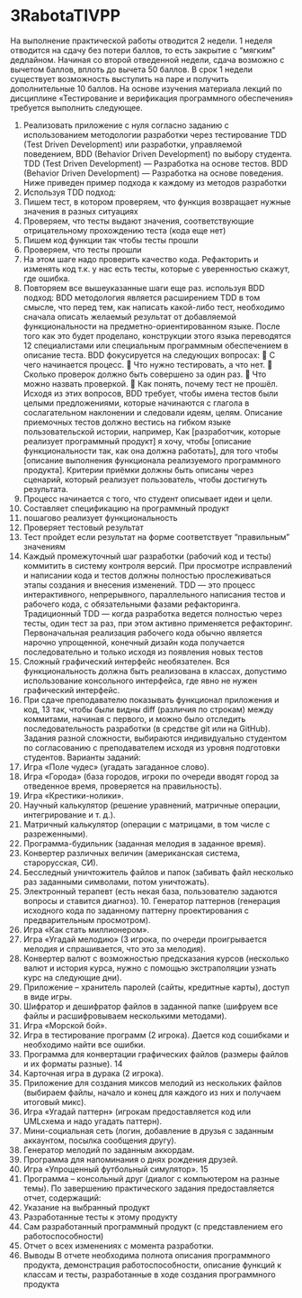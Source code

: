 # 3RabotaTIVPP
На выполнение практической работы отводится 2 недели. 1 неделя
отводится на сдачу без потери баллов, то есть закрытие с “мягким” дедлайном.
Начиная со второй отведенной недели, сдача возможно с вычетом баллов, вплоть
до вычета 50 баллов.
В срок 1 недели существует возможность выступить на паре и получить
дополнительные 10 баллов.
На основе изучения материала лекций по дисциплине «Тестирование и
верификация программного обеспечения» требуется выполнить следующее.
1. Реализовать приложение c нуля согласно заданию с использованием
методологии разработки через тестирование TDD (Test Driven Development)
или разработки, управляемой поведением, BDD (Behavior Driven Development)
по выбору студента.
TDD (Test Driven Development) — Разработка на основе тестов.
BDD (Behavior Driven Development) — Разработка на основе поведения.
Ниже приведен пример подхода к каждому из методов разработки
1. Используя TDD подход:
2. Пишем тест, в котором проверяем, что функция возвращает
нужные значения в разных ситуациях
3. Проверяем, что тесты выдают значения, соответствующие
отрицательному прохождению теста (кода еще нет)
4. Пишем код функции так чтобы тесты прошли
5. Проверяем, что тесты прошли
6. На этом шаге надо проверить качество кода. Рефакторить и
изменять код т.к. у нас есть тесты, которые с уверенностью скажут, где
ошибка.
7. Повторяем все вышеуказанные шаги еще раз.
используя BDD подход:
BDD методология является расширением TDD в том смысле, что перед
тем, как написать какой-либо тест, необходимо сначала описать желаемый
результат от добавляемой функциональности на предметно-ориентированном
языке. После того как это будет проделано, конструкции этого языка переводятся
12
специалистами или специальным программным обеспечением в описание теста.
BDD фокусируется на следующих вопросах:
 С чего начинается процесс.
 Что нужно тестировать, а что нет.
 Сколько проверок должно быть совершено за один раз.
 Что можно назвать проверкой.
 Как понять, почему тест не прошёл.
Исходя из этих вопросов, BDD требует, чтобы имена тестов были целыми
предложениями, которые начинаются с глагола в сослагательном наклонении и
следовали идеям, целям. Описание приемочных тестов должно вестись на
гибком языке пользовательской истории, например,
Как [разработчик, которые реализует программный продукт] я хочу, чтобы
[описание функциональности так, как она должна работать], для того чтобы
[описание выполнения функционала реализуемого программного продукта].
Критерии приёмки должны быть описаны через сценарий, который
реализует пользователь, чтобы достигнуть результата.
1. Процесс начинается с того, что студент описывает идеи и
цели.
2. Составляет спецификацию на программный продукт
3. пошагово реализует функциональность
4. Проверяет тестовый результат
5. Тест пройдет если результат на форме соответствует
“правильным” значениям
2. Каждый промежуточный шаг разработки (рабочий код и тесты)
коммитить в систему контроля версий.
При просмотре исправлений и написании кода и тестов должны полностью
прослеживаться этапы создания и внесения изменений. TDD — это процесс
интерактивного, непрерывного, параллельного написания тестов и рабочего
кода, с обязательными фазами рефакторинга.
Традиционный TDD — когда разработка ведется полностью через тесты,
один тест за раз, при этом активно применяется рефакторинг. Первоначальная
реализация рабочего кода обычно является нарочно упрощенной, конечный
дизайн кода получается последовательно и только исходя из появления новых
тестов
3. Сложный графический интерфейс необязателен. Вся функциональность
должна быть реализована в классах, допустимо использование консольного
интерфейса, где явно не нужен графический интерфейс.
4. При сдаче преподавателю показывать функционал приложения и код,
13
так, чтобы были видны diff (различия по строкам) между коммитами, начиная с
первого, и можно было отследить последовательность разработки (в средстве
git или на GitHub).
Задания разной сложности, выбираются индивидуально студентом по
согласованию с преподавателем исходя из уровня подготовки студентов.
Варианты заданий:
1. Игра «Поле чудес» (угадать загаданное слово).
2. Игра «Города» (база городов, игроки по очереди вводят город
за отведенное время, проверяется на правильность).
3. Игра «Крестики-нолики».
4. Научный калькулятор (решение уравнений, матричные
операции, интегрирование и т. д.).
5. Матричный калькулятор (операции с матрицами, в том числе
с разреженными).
6. Программа-будильник (заданная мелодия в заданное время).
7. Конвертер различных величин (американская система,
старорусская, СИ).
8. Бесследный уничтожитель файлов и папок (забивать файл
несколько раз заданными символами, потом уничтожать).
9. Электронный терапевт (есть некая база, пользователю
задаются вопросы и ставится диагноз). 10. Генератор паттернов (генерация
исходного кода по заданному паттерну проектирования с
предварительным просмотром).
10. Игра «Как стать миллионером».
11. Игра «Угадай мелодию» (3 игрока, по очереди проигрывается
мелодия и спрашивается, что это за мелодия).
12. Конвертер валют с возможностью предсказания курсов
(несколько валют и история курса, нужно с помощью экстраполяции
узнать курс на следующие дни).
13. Приложение – хранитель паролей (сайты, кредитные карты),
доступ в виде игры.
14. Шифратор и дешифратор файлов в заданной папке (шифруем все
файлы и расшифровываем несколькими методами).
15. Игра «Морской бой».
16. Игра в тестирование программ (2 игрока). Дается код сошибками
и необходимо найти все ошибки.
17. Программа для конвертации графических файлов (размеры
файлов и их форматы разные).
14
18. Карточная игра в дурака (2 игрока).
19. Приложение для создания миксов мелодий из нескольких
файлов (выбираем файлы, начало и конец для каждого из них и получаем
итоговый микс).
20. Игра «Угадай паттерн» (игрокам предоставляется код или
UMLсхема и надо угадать паттерн).
21. Мини-социальная сеть (логин, добавление в друзья с заданным
аккаунтом, посылка сообщения другу).
22. Генератор мелодий по заданным аккордам.
23. Программа для напоминания о днях рождения друзей.
24. Игра «Упрощенный футбольный симулятор».
15
25. Программа – консольный друг (диалог с компьютером на разные
темы).
По завершению практического задания предоставляется отчет,
содержащий:
1. Указание на выбранный продукт
2. Разработанные тесты к этому продукту
3. Сам разработанный программный продукт (с представлением
его работоспособности)
4. Отчет о всех изменениях с момента разработки.
5. Выводы
В отчете необходима полнота описания программного продукта,
демонстрация работоспособности, описание функций к классам и тесты,
разработанные в ходе создания программного продукта
